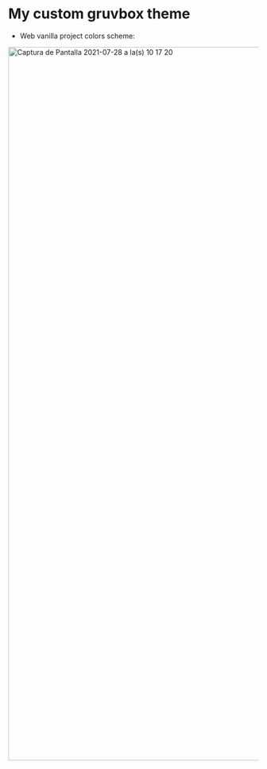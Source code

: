 # My custom gruvbox theme

- Web vanilla project colors scheme:
<img width="1437" alt="Captura de Pantalla 2021-07-28 a la(s) 10 17 20" src="https://user-images.githubusercontent.com/52949285/127348582-59fd0382-e729-47a1-b36d-207b1756d18e.png">
